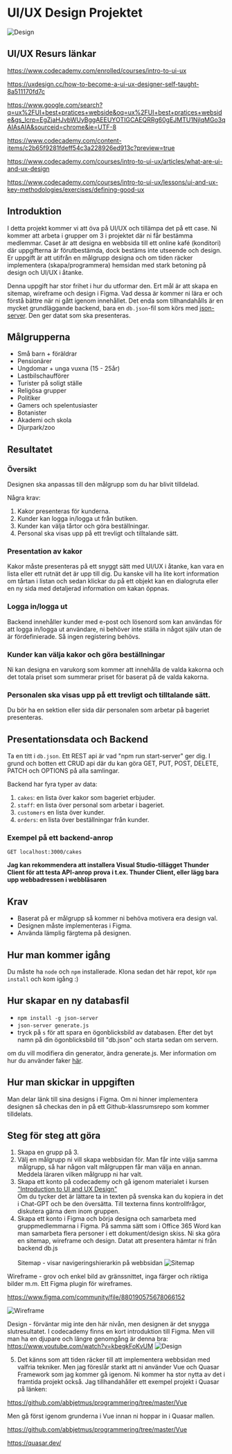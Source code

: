 # UI/UX Design Projektet

 ![Design](https://www.intelivita.com/wp-content/uploads/2023/10/Steps-of-Software-Development-Process.webp)

## UI/UX Resurs länkar

<https://www.codecademy.com/enrolled/courses/intro-to-ui-ux>

<https://uxdesign.cc/how-to-become-a-ui-ux-designer-self-taught-8a511170fd7c> <br>

<https://www.google.com/search?q=ux%2FUI+best+pratices+webside&oq=ux%2FUI+best+pratices+webside&gs_lcrp=EgZjaHJvbWUyBggAEEUYOTIGCAEQRRg60gEJMTU1NjlqMGo3qAIAsAIA&sourceid=chrome&ie=UTF-8> <br>

<https://www.codecademy.com/content-items/c2b65f9281fdeff54c3a228926ed913c?preview=true>

<https://www.codecademy.com/courses/intro-to-ui-ux/articles/what-are-ui-and-ux-design>

<https://www.codecademy.com/courses/intro-to-ui-ux/lessons/ui-and-ux-key-methodologies/exercises/defining-good-ux>

## Introduktion
I detta projekt kommer vi att öva på UI/UX och tillämpa det på ett case. 
Ni kommer att arbeta i grupper om 3 i projektet där ni får bestämma medlemmar. 
Caset är att designa en webbsida till ett online kafé (konditori) där uppgifterna är förutbestämda, dock bestäms inte utseende och design. 
Er uppgift är att utifrån en målgrupp designa och om tiden räcker implementera (skapa/programmera) hemsidan med stark betoning på design och UI/UX i åtanke.

Denna uppgift har stor frihet i hur du utformar den. 
Ert mål är att skapa en sitemap, wireframe och design i Figma. Vad dessa är kommer ni lära er och förstå bättre när ni gått igenom innehållet.
Det enda som tillhandahålls är en mycket grundläggande backend, bara en `db.json`-fil som körs med [json-server](https://www.npmjs.com/package/json-server). Den ger datat som ska presenteras. 

## Målgrupperna
* Små barn + föräldrar
* Pensionärer
* Ungdomar + unga vuxna (15 - 25år)
* Lastbilschaufförer
* Turister på soligt ställe
* Religösa grupper
* Politiker
* Gamers och spelentusiaster
* Botanister
* Akademi och skola
* Djurpark/zoo

## Resultatet

### Översikt

Designen ska anpassas till den målgrupp som du har blivit tilldelad.

Några krav:
1. Kakor presenteras för kunderna.
2. Kunder kan logga in/logga ut från butiken.
3. Kunder kan välja tårtor och göra beställningar.
4. Personal ska visas upp på ett trevligt och tilltalande sätt.

### Presentation av kakor

Kakor måste presenteras på ett snyggt sätt med UI/UX i åtanke, kan vara en lista eller ett rutnät det är upp till dig.
Du kanske vill ha lite kort information om tårtan i listan och sedan klickar du på ett objekt kan en dialogruta eller en ny sida med detaljerad information om kakan öppnas.

### Logga in/logga ut

Backend innehåller kunder med e-post och lösenord som kan användas för att logga in/logga ut användare, ni behöver inte ställa in något själv utan de är fördefinierade. Så ingen registering behövs.

### Kunder kan välja kakor och göra beställningar

Ni kan designa en varukorg som kommer att innehålla de valda kakorna och det totala priset som summerar priset för baserat på de valda kakorna.

### Personalen ska visas upp på ett trevligt och tilltalande sätt.

Du bör ha en sektion eller sida där personalen som arbetar på bageriet presenteras.

## Presentationsdata och Backend

Ta en titt i `db.json`.
Ett REST api är vad "npm run start-server" ger dig. 
I grund och botten ett CRUD api där du kan göra GET, PUT, POST, DELETE, PATCH och OPTIONS på alla samlingar.

Backend har fyra typer av data:

1. `cakes`: en lista över kakor som bageriet erbjuder.
2. `staff`: en lista över personal som arbetar i bageriet.
3. `customers` en lista över kunder.
4. `orders`: en lista över beställningar från kunder.

### Exempel på ett backend-anrop

`GET localhost:3000/cakes`

**Jag kan rekommendera att installera Visual Studio-tillägget Thunder Client för att testa API-anrop**
**prova i t.ex. Thunder Client, eller lägg bara upp webbadressen i webbläsaren**

## Krav
- Baserat på er målgrupp så kommer ni behöva motivera era design val.
- Designen måste implementeras i Figma.
- Använda lämplig färgtema på designen.

## Hur man kommer igång

Du måste ha `node` och `npm` installerade. Klona sedan det här repot, kör `npm install` och kom igång :)

## Hur skapar en ny databasfil

- `npm install -g json-server`
- `json-server generate.js`
- tryck på `s` för att spara en ögonblicksbild av databasen. Efter det byt namn på din ögonblicksbild till "db.json" och starta sedan om servern.

om du vill modifiera din generator, ändra generate.js. Mer information om hur du använder faker [här](https://github.com/marak/Faker.js/).

## Hur man skickar in uppgiften
Man delar länk till sina designs i Figma.
Om ni hinner implementera designen så checkas den in på ett Github-klassrumsrepo som kommer tilldelats.

## Steg för steg att göra

1. Skapa en grupp på 3.
2. Välj en målgrupp ni vill skapa webbsidan för. Man får inte välja samma målgrupp, så har någon valt målgruppen får man välja en annan. Meddela läraren vilken målgrupp ni har valt.
3. Skapa ett konto på codecademy och gå igenom materialet i kursen ["Introduction to UI and UX Design"](https://www.codecademy.com/enrolled/courses/intro-to-ui-ux)<br>
Om du tycker det är lättare ta in texten på svenska kan du kopiera in det i Chat-GPT och be den översätta. Till texterna finns kontrollfrågor, diskutera gärna dem inom gruppen.
4.  Skapa ett konto i Figma och börja designa och samarbeta med gruppmedlemmarna i Figma. På samma sätt som i Office 365 Word kan man samarbeta flera personer i ett dokument/design skiss.
Ni ska göra en sitemap, wireframe och design. Datat att presentera hämtar ni från backend db.js<br><br>
Sitemap - visar navigeringshierarkin på webbsidan
![Sitemap](https://www.syntacticsinc.com/wp-content/uploads/2023/08/image_2023_08_07T05_05_52_722Z-1024x456.png)

Wireframe - grov och enkel bild av gränssnittet, inga färger och riktiga bilder m.m.
Ett Figma plugin för wireframes.

<https://www.figma.com/community/file/880190575678066152>

 ![Wireframe](https://t3.ftcdn.net/jpg/03/67/11/50/360_F_367115012_XKquocU4xrg79qEk9ZhUWuuEoJlyUTsr.jpg)

Design - förväntar mig inte den här nivån, men designen är det snygga slutresultatet. I codecademy finns en kort introduktion till Figma. Men vill man ha en djupare och längre genomgång är denna bra: <https://www.youtube.com/watch?v=kbegkFoKvUM>
 ![Design](https://s3u.tmimgcdn.com/u46522830/c9e09baa48733183073b6aaea2efecf4.jpg)


5. Det känns som att tiden räcker till att implementera webbsidan med valfria tekniker. Men jag föreslår starkt att ni använder Vue och Quasar Framework som jag kommer gå igenom. Ni kommer ha stor nytta av det i framtida projekt också. Jag tillhandahåller ett exempel projekt i Quasar på länken:

<https://github.com/abbjetmus/programmering/tree/master/Vue>

Men gå först igenom grunderna i Vue innan ni hoppar in i Quasar mallen.

<https://github.com/abbjetmus/programmering/tree/master/Vue>

<https://quasar.dev/>
